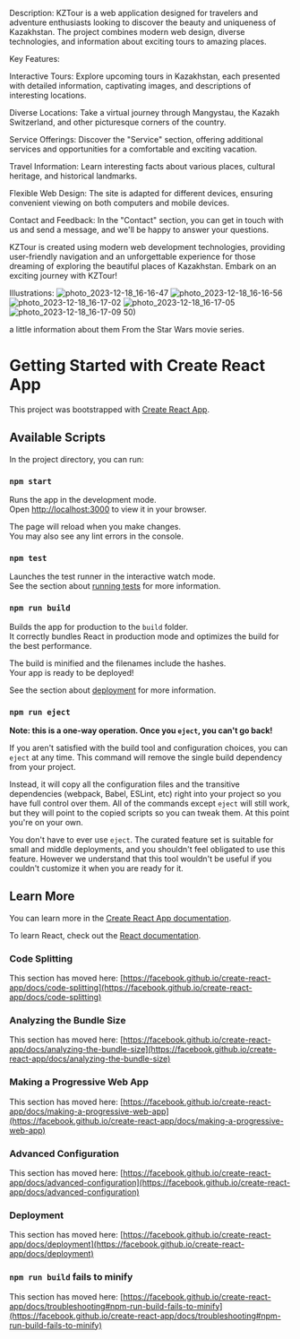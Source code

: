 Description:
KZTour is a web application designed for travelers and adventure enthusiasts looking to discover the beauty and uniqueness of Kazakhstan. The project combines modern web design, diverse technologies, and information about exciting tours to amazing places.

Key Features:

Interactive Tours: Explore upcoming tours in Kazakhstan, each presented with detailed information, captivating images, and descriptions of interesting locations.

Diverse Locations: Take a virtual journey through Mangystau, the Kazakh Switzerland, and other picturesque corners of the country.

Service Offerings: Discover the "Service" section, offering additional services and opportunities for a comfortable and exciting vacation.

Travel Information: Learn interesting facts about various places, cultural heritage, and historical landmarks.

Flexible Web Design: The site is adapted for different devices, ensuring convenient viewing on both computers and mobile devices.

Contact and Feedback: In the "Contact" section, you can get in touch with us and send a message, and we'll be happy to answer your questions.

KZTour is created using modern web development technologies, providing user-friendly navigation and an unforgettable experience for those dreaming of exploring the beautiful places of Kazakhstan. Embark on an exciting journey with KZTour!

Illustrations:
![photo_2023-12-18_16-16-47](https://github.com/UteuliZ/KZ-Tour-project/assets/153912869/f7d863d2-60ca-4714-b39c-b79c4d877402)
![photo_2023-12-18_16-16-56](https://github.com/UteuliZ/KZ-Tour-project/assets/153912869/5ae7e0c4-a00a-45f7-ab74-739983bed010)
![photo_2023-12-18_16-17-02](https://github.com/UteuliZ/KZ-Tour-project/assets/153912869/217ba783-aa6a-4390-9576-e64d30b76b03)
![photo_2023-12-18_16-17-05](https://github.com/UteuliZ/KZ-Tour-project/assets/153912869/b146e0f1-5d04-4dc5-bc13-0d3da844dc)
![photo_2023-12-18_16-17-09](https://github.com/UteuliZ/KZ-Tour-project/assets/153912869/4dbc8d70-d26f-4578-9e74-babe22124cb5)
50)


a little information about them
From the Star Wars movie series.
# Getting Started with Create React App

This project was bootstrapped with [Create React App](https://github.com/facebook/create-react-app).

## Available Scripts

In the project directory, you can run:

### `npm start`

Runs the app in the development mode.\
Open [http://localhost:3000](http://localhost:3000) to view it in your browser.

The page will reload when you make changes.\
You may also see any lint errors in the console.

### `npm test`

Launches the test runner in the interactive watch mode.\
See the section about [running tests](https://facebook.github.io/create-react-app/docs/running-tests) for more information.

### `npm run build`

Builds the app for production to the `build` folder.\
It correctly bundles React in production mode and optimizes the build for the best performance.

The build is minified and the filenames include the hashes.\
Your app is ready to be deployed!

See the section about [deployment](https://facebook.github.io/create-react-app/docs/deployment) for more information.

### `npm run eject`

**Note: this is a one-way operation. Once you `eject`, you can't go back!**

If you aren't satisfied with the build tool and configuration choices, you can `eject` at any time. This command will remove the single build dependency from your project.

Instead, it will copy all the configuration files and the transitive dependencies (webpack, Babel, ESLint, etc) right into your project so you have full control over them. All of the commands except `eject` will still work, but they will point to the copied scripts so you can tweak them. At this point you're on your own.

You don't have to ever use `eject`. The curated feature set is suitable for small and middle deployments, and you shouldn't feel obligated to use this feature. However we understand that this tool wouldn't be useful if you couldn't customize it when you are ready for it.

## Learn More

You can learn more in the [Create React App documentation](https://facebook.github.io/create-react-app/docs/getting-started).

To learn React, check out the [React documentation](https://reactjs.org/).

### Code Splitting

This section has moved here: [https://facebook.github.io/create-react-app/docs/code-splitting](https://facebook.github.io/create-react-app/docs/code-splitting)

### Analyzing the Bundle Size

This section has moved here: [https://facebook.github.io/create-react-app/docs/analyzing-the-bundle-size](https://facebook.github.io/create-react-app/docs/analyzing-the-bundle-size)

### Making a Progressive Web App

This section has moved here: [https://facebook.github.io/create-react-app/docs/making-a-progressive-web-app](https://facebook.github.io/create-react-app/docs/making-a-progressive-web-app)

### Advanced Configuration

This section has moved here: [https://facebook.github.io/create-react-app/docs/advanced-configuration](https://facebook.github.io/create-react-app/docs/advanced-configuration)

### Deployment

This section has moved here: [https://facebook.github.io/create-react-app/docs/deployment](https://facebook.github.io/create-react-app/docs/deployment)

### `npm run build` fails to minify

This section has moved here: [https://facebook.github.io/create-react-app/docs/troubleshooting#npm-run-build-fails-to-minify](https://facebook.github.io/create-react-app/docs/troubleshooting#npm-run-build-fails-to-minify)
